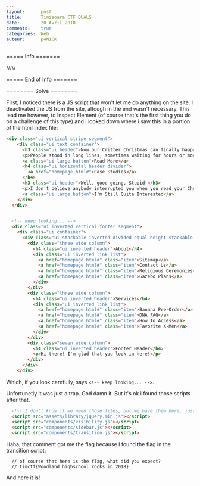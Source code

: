 ```yaml
---
layout:      post
title:       Timisoara CTF QUALS
date:        20 Avril 2018
comments:    true
categories:  Web
auteur:      p4N1CK
---
```


===== Info =======

///\\\

===== End of Info =======

======== Solve ========

First, I noticed there is a JS script that won't let me do anything on the site. I deactivated the JS from the site, altough in the end wasn't necessary. This lead me however, to Inspect Element (of course that's the first thing you do on a challenge of this type) and I looked down where i saw this in a portion of the html index file:

```html
<div class="ui vertical stripe segment">
    <div class="ui text container">
      <h3 class="ui header">Now our Critter Christmas can finally happen!</h3>
      <p>People stood in long lines, sometimes waiting for hours or more, because Christmas needs to be bought in a store</p>
      <a class="ui large button">Read More</a>
      <h4 class="ui horizontal header divider">
        <a href="homepage.html#">Case Studies</a>
      </h4>
      <h3 class="ui header">Well, good going, Stupid!</h3>
      <p>I don't believe anybody interrupted you when you read your Christmas story aloud, Kyle</p>
      <a class="ui large button">I'm Still Quite Interested</a>
    </div>
  </div>


  <!-- keep looking... -->
  <div class="ui inverted vertical footer segment">
    <div class="ui container">
      <div class="ui stackable inverted divided equal height stackable grid">
        <div class="three wide column">
          <h4 class="ui inverted header">About</h4>
          <div class="ui inverted link list">
            <a href="homepage.html#" class="item">Sitemap</a>
            <a href="homepage.html#" class="item">Contact Us</a>
            <a href="homepage.html#" class="item">Religious Ceremonies</a>
            <a href="homepage.html#" class="item">Gazebo Plans</a>
          </div>
        </div>
        <div class="three wide column">
          <h4 class="ui inverted header">Services</h4>
          <div class="ui inverted link list">
            <a href="homepage.html#" class="item">Banana Pre-Order</a>
            <a href="homepage.html#" class="item">DNA FAQ</a>
            <a href="homepage.html#" class="item">How To Access</a>
            <a href="homepage.html#" class="item">Favorite X-Men</a>
          </div>
        </div>
        <div class="seven wide column">
          <h4 class="ui inverted header">Footer Header</h4>
          <p>Hi there! I'm glad that you look in here!</p>
        </div>
      </div>
    </div>
```
Which, if you look carefully, says ```<!-- keep looking... -->```.

Unfortunetly it was just a trap. God damn it. But it's ok i found those scripts after that.
```html
  <!-- I don't know if we need those files, but we have them here, just in case -->
  <script src="assets/library/jquery.min.js"></script>
  <script src="components/visibility.js"></script>
  <script src="components/sidebar.js"></script>
  <script src="components/transition.js"></script>
```
Haha, that comment got me the flag because I found the flag in the transition script:
```
  // of course that here is the flag, what did you expect?
  // timctf{Woodland_highschool_rocks_in_2018}
```
And here it is!
  



